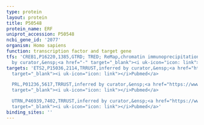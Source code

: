 ```yaml
---
type: protein
layout: protein
title: P50548
protein_name: ERF
uniprot_accession: P50548
ncbi_gene_id: '2077'
organism: Homo sapiens
function: transcription factor and target gene
tfs: 'CREB1,P16220,1385,GTRD; TRED; ReMap,chromatin immunoprecipitation assay; inferred
  by curator,&ensp;<a href="-" target="_blank"><i uk-icon="icon: link"></i>Pubmed</a>'
targets: 'ETS2,P15036,2114,TRRUST,inferred by curator,&ensp;<a href="https://www.ncbi.nlm.nih.gov/pubmed/?term=7588608%5Buid%5D"
  target="_blank"><i uk-icon="icon: link"></i>Pubmed</a>

  PRL,P01236,5617,TRRUST,inferred by curator,&ensp;<a href="https://www.ncbi.nlm.nih.gov/pubmed/?term=9822660%5Buid%5D"
  target="_blank"><i uk-icon="icon: link"></i>Pubmed</a>

  UTRN,P46939,7402,TRRUST,inferred by curator,&ensp;<a href="https://www.ncbi.nlm.nih.gov/pubmed/?term=17507653%5Buid%5D"
  target="_blank"><i uk-icon="icon: link"></i>Pubmed</a>'
binding_sites: ''
---
```

